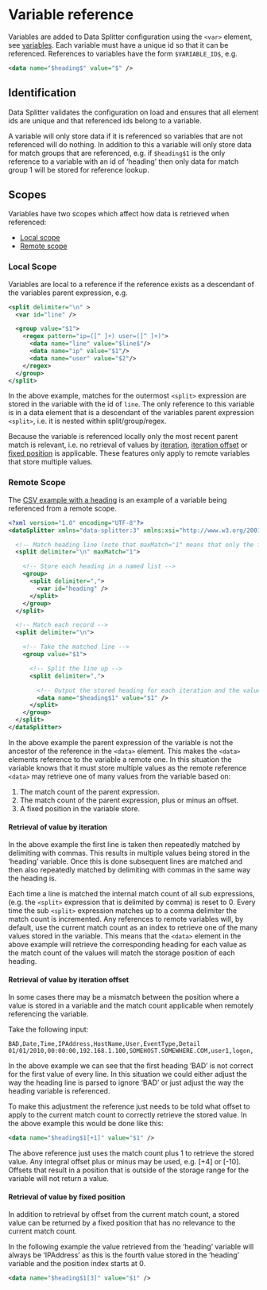 # Variable reference

Variables are added to Data Splitter configuration using the `<var>` element, see [variables](2-3-variables.md). Each variable must have a unique id so that it can be referenced. References to variables have the form `$VARIABLE_ID$`, e.g.

```xml
<data name="$heading$" value="$" />
```

## <a name="sec-3-2-1"></a>Identification

Data Splitter validates the configuration on load and ensures that all element ids are unique and that referenced ids belong to a variable.

A variable will only store data if it is referenced so variables that are not referenced will do nothing. In addition to this a variable will only store data for match groups that are referenced, e.g. if `$heading$1` is the only reference to a variable with an id of ‘heading’ then only data for match group 1 will be stored for reference lookup.

## <a name="sec-3-2-2"></a>Scopes

Variables have two scopes which affect how data is retrieved when referenced:

* [Local scope](#sec-3-2-2-1)
* [Remote scope](#sec-3-2-2-2)

### <a name="sec-3-2-2-1"></a>Local Scope

Variables are local to a reference if the reference exists as a descendant of the variables parent expression, e.g.

```xml
<split delimiter="\n" >
  <var id="line" />

  <group value="$1">
    <regex pattern="ip=([^ ]+) user=([^ ]+)">
      <data name="line" value="$line$"/>
      <data name="ip" value="$1"/>
      <data name="user" value="$2"/>
    </regex>
  </group>
</split>
```

In the above example, matches for the outermost `<split>` expression are stored in the variable with the id of `line`. The only reference to this variable is in a data element that is a descendant of the variables parent expression `<split>`, i.e. it is nested within split/group/regex.

Because the variable is referenced locally only the most recent parent match is relevant, i.e. no retrieval of values by 
[iteration](#sec-3-2-2-2-1), [iteration offset](#sec-3-2-2-2-2) or [fixed position](#sec-3-2-2-2-3) is applicable. These features only apply to remote variables that store multiple values.

### <a name="sec-3-2-2-2"></a>Remote Scope

The [CSV example with a heading](1-2-simple-csv-example-with-heading.md) is an example of a variable being referenced from a remote scope.

```xml
<?xml version="1.0" encoding="UTF-8"?>
<dataSplitter xmlns="data-splitter:3" xmlns:xsi="http://www.w3.org/2001/XMLSchema-instance" xsi:schemaLocation="data-splitter:3 file://data-splitter-v3.0.xsd" version="3.0">

  <!-- Match heading line (note that maxMatch="1" means that only the first line will be matched by this splitter) -->
  <split delimiter="\n" maxMatch="1">

    <!-- Store each heading in a named list -->
    <group>
      <split delimiter=",">
        <var id="heading" />
      </split>
    </group>
  </split>

  <!-- Match each record -->
  <split delimiter="\n">

    <!-- Take the matched line -->
    <group value="$1">

      <!-- Split the line up -->
      <split delimiter=",">

        <!-- Output the stored heading for each iteration and the value from group 1 -->
        <data name="$heading$1" value="$1" />
      </split>
    </group>
  </split>
</dataSplitter>
```

In the above example the parent expression of the variable is not the ancestor of the reference in the `<data>` element. This makes the `<data>` elements reference to the variable a remote one. In this situation the variable knows that it must store multiple values as the remote reference `<data>` may retrieve one of many values from the variable based on:

1. The match count of the parent expression.
2. The match count of the parent expression, plus or minus an offset.
3. A fixed position in the variable store.

#### <a name="sec-3-2-2-2-1"></a>Retrieval of value by iteration

In the above example the first line is taken then repeatedly matched by delimiting with commas. This results in multiple values being stored in the ‘heading’ variable. Once this is done subsequent lines are matched and then also repeatedly matched by delimiting with commas in the same way the heading is.

Each time a line is matched the internal match count of all sub expressions, (e.g. the `<split>` expression that is delimited by comma) is reset to 0. Every time the sub `<split>` expression matches up to a comma delimiter the match count is incremented. Any references to remote variables will, by default, use the current match count as an index to retrieve one of the many values stored in the variable. This means that the `<data>` element in the above example will retrieve the corresponding heading for each value as the match count of the values will match the storage position of each heading.

#### <a name="sec-3-2-2-2-2"></a>Retrieval of value by iteration offset

In some cases there may be a mismatch between the position where a value is stored in a variable and the match count applicable when remotely referencing the variable.

Take the following input:

```
BAD,Date,Time,IPAddress,HostName,User,EventType,Detail
01/01/2010,00:00:00,192.168.1.100,SOMEHOST.SOMEWHERE.COM,user1,logon,
```

In the above example we can see that the first heading ‘BAD’ is not correct for the first value of every line. In this situation we could either adjust the way the heading line is parsed to ignore ‘BAD’ or just adjust the way the heading variable is referenced.

To make this adjustment the reference just needs to be told what offset to apply to the current match count to correctly retrieve the stored value. In the above example this would be done like this:

```xml
<data name="$heading$1[+1]" value="$1" />
```

The above reference just uses the match count plus 1 to retrieve the stored value. Any integral offset plus or minus may be used, e.g. [+4] or [-10]. Offsets that result in a position that is outside of the storage range for the variable will not return a value.

#### <a name="sec-3-2-2-2-3"></a>Retrieval of value by fixed position

In addition to retrieval by offset from the current match count, a stored value can be returned by a fixed position that has no relevance to the current match count.

In the following example the value retrieved from the ‘heading’ variable will always be ‘IPAddress’ as this is the fourth value stored in the ‘heading’ variable and the position index starts at 0.

```xml
<data name="$heading$1[3]" value="$1" />
```
